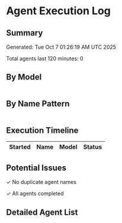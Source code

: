 # Agent Execution Log

## Summary
Generated: Tue Oct  7 01:26:19 AM UTC 2025

Total agents last 120 minutes: 0

## By Model

```
```

## By Name Pattern

```
```

## Execution Timeline

| Started | Name | Model | Status |
|---------|------|-------|--------|

## Potential Issues

✓ No duplicate agent names

✓ All agents completed

## Detailed Agent List

